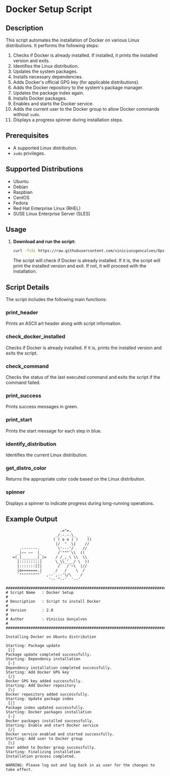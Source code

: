 # Docker Setup Script

## Description

This script automates the installation of Docker on various Linux distributions. It performs the following steps:

1. Checks if Docker is already installed. If installed, it prints the installed version and exits.
2. Identifies the Linux distribution.
3. Updates the system packages.
4. Installs necessary dependencies.
5. Adds Docker's official GPG key (for applicable distributions).
6. Adds the Docker repository to the system's package manager.
7. Updates the package index again.
8. Installs Docker packages.
9. Enables and starts the Docker service.
10. Adds the current user to the Docker group to allow Docker commands without `sudo`.
11. Displays a progress spinner during installation steps.

## Prerequisites

- A supported Linux distribution.
- `sudo` privileges.

## Supported Distributions

- Ubuntu
- Debian
- Raspbian
- CentOS
- Fedora
- Red Hat Enterprise Linux (RHEL)
- SUSE Linux Enterprise Server (SLES)

## Usage

1. **Download and run the script:**

   ```sh
   curl -fsSL https://raw.githubusercontent.com/viniciussgoncalves/Ops-Script_Install_Docker/main/docker_setup.sh | bash
   ```

   The script will check if Docker is already installed. If it is, the script will print the installed version and exit. If not, it will proceed with the installation.

## Script Details

The script includes the following main functions:

### print_header

Prints an ASCII art header along with script information.

### check_docker_installed

Checks if Docker is already installed. If it is, prints the installed version and exits the script.

### check_command

Checks the status of the last executed command and exits the script if the command failed.

### print_success

Prints success messages in green.

### print_start

Prints the start message for each step in blue.

### identify_distribution

Identifies the current Linux distribution.

### get_distro_color

Returns the appropriate color code based on the Linux distribution.

### spinner

Displays a spinner to indicate progress during long-running operations.

## Example Output

```plaintext
                        .="=.
                      _/.-.-.\_     _
                     ( ( o o ) )    ))
                      |/  "  \|    //
      .-------.        \'---'/    //
     _|~~ ~~  |_       /`"""`\\  ((
   =(_|_______|_)=    / /_,_\ \\  \\
     |:::::::::|      \_\\_'__/ \  ))
     |:::::::[]|       /`  /`~\  |//
     |o=======.|      /   /    \  /
     `"""""""""`  ,--`,--'\/\    /
                   '-- "--'  '--'

################################################################################
# Script Name   : Docker Setup                                                 #
# Description   : Script to install Docker                                     #
# Version       : 2.0                                                          #
# Author        : Vinicius Gonçalves                                           #
################################################################################

Installing Docker on Ubuntu distribution

Starting: Package update
 [|]
Package update completed successfully.
Starting: Dependency installation
 [-]
Dependency installation completed successfully.
Starting: Add Docker GPG key
 [/]
Docker GPG key added successfully.
Starting: Add Docker repository
 [\]
Docker repository added successfully.
Starting: Update package index
 [|]
Package index updated successfully.
Starting: Docker packages installation
 [-]
Docker packages installed successfully.
Starting: Enable and start Docker service
 [/]
Docker service enabled and started successfully.
Starting: Add user to Docker group
 [\]
User added to Docker group successfully.
Starting: Finalizing installation
Installation process completed.

WARNING: Please log out and log back in as user for the changes to take effect.
```
